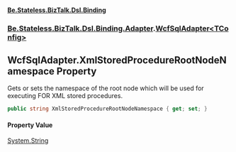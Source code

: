 #### [Be.Stateless.BizTalk.Dsl.Binding](README.md 'README')
### [Be.Stateless.BizTalk.Dsl.Binding.Adapter](Be.Stateless.BizTalk.Dsl.Binding.Adapter.md 'Be.Stateless.BizTalk.Dsl.Binding.Adapter').[WcfSqlAdapter&lt;TConfig&gt;](WcfSqlAdapter_TConfig_.md 'Be.Stateless.BizTalk.Dsl.Binding.Adapter.WcfSqlAdapter<TConfig>')

## WcfSqlAdapter<TConfig>.XmlStoredProcedureRootNodeNamespace Property

Gets or sets the namespace of the root node which will be used for executing FOR XML stored procedures.

```csharp
public string XmlStoredProcedureRootNodeNamespace { get; set; }
```

#### Property Value
[System.String](https://docs.microsoft.com/en-us/dotnet/api/System.String 'System.String')